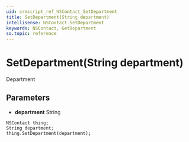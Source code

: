 ```yaml
---
uid: crmscript_ref_NSContact_SetDepartment
title: SetDepartment(String department)
intellisense: NSContact.SetDepartment
keywords: NSContact, GetDepartment
so.topic: reference
---
```


# SetDepartment(String department)

Department

## Parameters

* **department** String

```crmscript
NSContact thing;
String department;
thing.SetDepartment(department);
```

